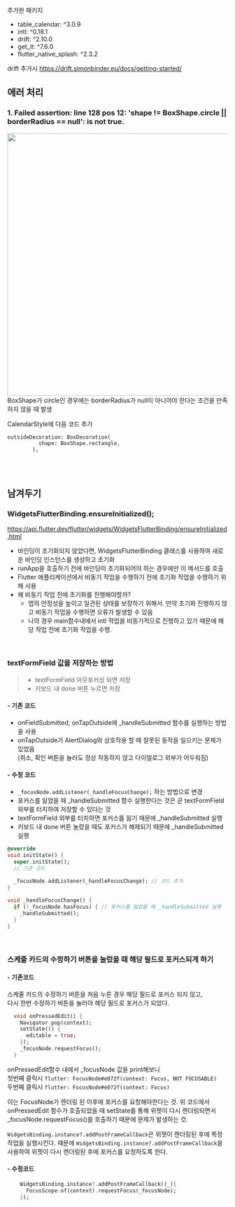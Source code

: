 추가한 패키지
- table_calendar: ^3.0.9
- intl: ^0.18.1
- drift: ^2.10.0
- get_it: ^7.6.0
- flutter_native_splash: ^2.3.2

drift 추가시 
https://drift.simonbinder.eu/docs/getting-started/


## 에러 처리 
### 1. Failed assertion: line 128 pos 12: 'shape != BoxShape.circle || borderRadius == null': is not true.
<image width='600' src='https://velog.velcdn.com/images/miniso/post/37daf9c1-1282-4a68-9533-9716b8fed01f/image.png'/><br/>
 BoxShape가 circle인 경우에는 borderRadius가 null이 아니어야 한다는 조건을 만족하지 않을 때 발생

CalendarStyle에 다음 코드 추가  

```
outsideDecoration: BoxDecoration(
          shape: BoxShape.rectangle,
        ),
```
<br/>
<br/>

## 남겨두기
### WidgetsFlutterBinding.ensureInitialized();
https://api.flutter.dev/flutter/widgets/WidgetsFlutterBinding/ensureInitialized.html
- 바인딩이 초기화되지 않았다면, WidgetsFlutterBinding 클래스를 사용하여 새로운 바인딩 인스턴스를 생성하고 초기화
- runApp을 호출하기 전에 바인딩이 초기화되어야 하는 경우에만 이 메서드를 호출
- Flutter 애플리케이션에서 비동기 작업을 수행하기 전에 초기화 작업을 수행하기 위해 사용
- 왜 비동기 작업 전에 초기화를 진행해야할까? 
  - 앱의 안정성을 높이고 일관된 상태를 보장하기 위해서. 만약 초기화 진행하지 않고 비동기 작업을 수행하면 오류가 발생할 수 있음
  - 나의 경우 main함수내에서 intl 작업을 비동기적으로 진행하고 있기 때문에 해당 작업 전에 초기화 작업을 수행.
  
<br/>
  
### textFormField 값을 저장하는 방법
> - textFormField 아웃포커싱 되면 저장
> - 키보드 내 done 버튼 누르면 저장

#### - 기존 코드
- onFieldSubmitted, onTapOutside에 _handleSubmitted 함수를 실행하는 방법을 사용
- onTapOutside가 AlertDialog와 상호작용 할 때 잘못된 동작을 일으키는 문제가 있었음<br/>
(취소, 확인 버튼을 눌러도 정상 작동하지 않고 다이얼로그 외부가 어두워짐)


#### - 수정 코드
- `_focusNode.addListener(_handleFocusChange);` 하는 방법으로 변경
- 포커스를 잃었을 때 _handleSubmitted 함수 실행한다는 것은 곧 textFormField 외부를 터치하여 저장할 수 있다는 것
- textFormField 외부를 터치하면 포커스를 잃기 때문에 _handleSubmitted 실행
- 키보드 내 done 버튼 눌렀을 때도 포커스가 해제되기 때문에 _handleSubmitted 실행

```dart
@override
void initState() {
  super.initState();
  // 기존 코드
  
  _focusNode.addListener(_handleFocusChange); // 코드 추가 
}

void _handleFocusChange() {
  if (!_focusNode.hasFocus) { // 포커스를 잃었을 때 _handleSubmitted 실행 
    _handleSubmitted();
  }
}
```

<br/>

### 스케줄 카드의 수정하기 버튼을 눌렀을 때 해당 필드로 포커스되게 하기
#### - 기존코드
스케줄 카드의 수정하기 버튼을 처음 누른 경우 해당 필드로 포커스 되지 않고, <br/> 
다시 한번 수정하기 버튼을 눌러야 해당 필드로 포커스가 되었다.
```dart
  void onPressedEdit() {
    Navigator.pop(context);
    setState(() {
      editable = true;
    });
    _focusNode.requestFocus();
  }
```
onPressedEdit함수 내에서 _focusNode 값을 print해보니 <br/>
첫번째 클릭시 `flutter: FocusNode#e072f(context: Focus, NOT FOCUSABLE)` <br/>
두번째 클릭시 `flutter: FocusNode#e072f(context: Focus)`

이는 FocusNode가 렌더링 된 이후에 포커스를 요청해야한다는 것.
위 코드에서 onPressedEdit 함수가 호출되었을 때 setState를 통해 위젯이 다시 렌더링되면서 _focusNode.requestFocus()를 호출하기 때문에 문제가 발생하는 것. 

`WidgetsBinding.instance?.addPostFrameCallback`은 위젯이 렌더링된 후에 특정 작업을 실행시킨다.
때문에 `WidgetsBinding.instance?.addPostFrameCallback`을 사용하여 위젯이 다시 렌더링된 후에 포커스를 요청하도록 한다.

#### - 수정코드
```dart
    WidgetsBinding.instance?.addPostFrameCallback((_){
      FocusScope.of(context).requestFocus(_focusNode);
    });
```
